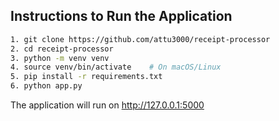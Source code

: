## **Instructions to Run the Application**

```bash
1. git clone https://github.com/attu3000/receipt-processor
2. cd receipt-processor
3. python -m venv venv
4. source venv/bin/activate    # On macOS/Linux
5. pip install -r requirements.txt
6. python app.py
```

The application will run on http://127.0.0.1:5000
